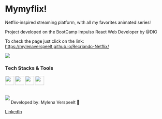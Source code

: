 # Mymyflix!

Netflix-inspired streaming platform, with all my favorites animated series!

Project developed on the BootCamp Impulso React Web Developer by @DIO

To check the page just click on the link: https://mylenaverspeelt.github.io/Recriando-Netflix/

<img src="./assets/read-me-github.png"/>

<h3 align="left">Tech Stacks & Tools</h3>
    <div align="left">
    <img align="left" height="30" src="https://cdn.worldvectorlogo.com/logos/html-1.svg">
    <img align="left" height="30" src="https://cdn.worldvectorlogo.com/logos/css-3.svg">
    <a href="https://www.javascript.com/"><img align="center" height="30" src="https://cdn.worldvectorlogo.com/logos/logo-javascript.svg"></a>
    <img align="left" height="30" src="https://cdn.worldvectorlogo.com/logos/jquery-4.svg">
    </div>
<br />

<br />
<img align="left" src="https://avatars.githubusercontent.com/mylenaverspeelt?size=75">
<p align="left">
Developed by: Mylena Verspeelt 🦜<p>
<p align="left"><a href="https://www.linkedin.com/in/mylenaverspeelt" target="_blank">LinkedIn</a></p>
 


